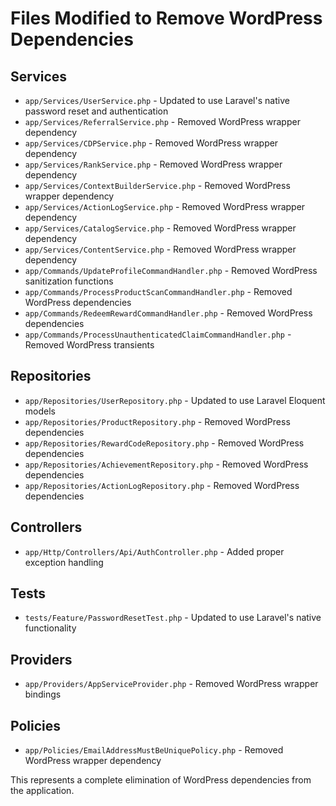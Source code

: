 # Files Modified to Remove WordPress Dependencies

## Services
- `app/Services/UserService.php` - Updated to use Laravel's native password reset and authentication
- `app/Services/ReferralService.php` - Removed WordPress wrapper dependency
- `app/Services/CDPService.php` - Removed WordPress wrapper dependency
- `app/Services/RankService.php` - Removed WordPress wrapper dependency
- `app/Services/ContextBuilderService.php` - Removed WordPress wrapper dependency
- `app/Services/ActionLogService.php` - Removed WordPress wrapper dependency
- `app/Services/CatalogService.php` - Removed WordPress wrapper dependency
- `app/Services/ContentService.php` - Removed WordPress wrapper dependency
- `app/Commands/UpdateProfileCommandHandler.php` - Removed WordPress sanitization functions
- `app/Commands/ProcessProductScanCommandHandler.php` - Removed WordPress dependencies
- `app/Commands/RedeemRewardCommandHandler.php` - Removed WordPress dependencies
- `app/Commands/ProcessUnauthenticatedClaimCommandHandler.php` - Removed WordPress transients

## Repositories
- `app/Repositories/UserRepository.php` - Updated to use Laravel Eloquent models
- `app/Repositories/ProductRepository.php` - Removed WordPress dependencies
- `app/Repositories/RewardCodeRepository.php` - Removed WordPress dependencies
- `app/Repositories/AchievementRepository.php` - Removed WordPress dependencies
- `app/Repositories/ActionLogRepository.php` - Removed WordPress dependencies

## Controllers
- `app/Http/Controllers/Api/AuthController.php` - Added proper exception handling

## Tests
- `tests/Feature/PasswordResetTest.php` - Updated to use Laravel's native functionality

## Providers
- `app/Providers/AppServiceProvider.php` - Removed WordPress wrapper bindings

## Policies
- `app/Policies/EmailAddressMustBeUniquePolicy.php` - Removed WordPress wrapper dependency

This represents a complete elimination of WordPress dependencies from the application.